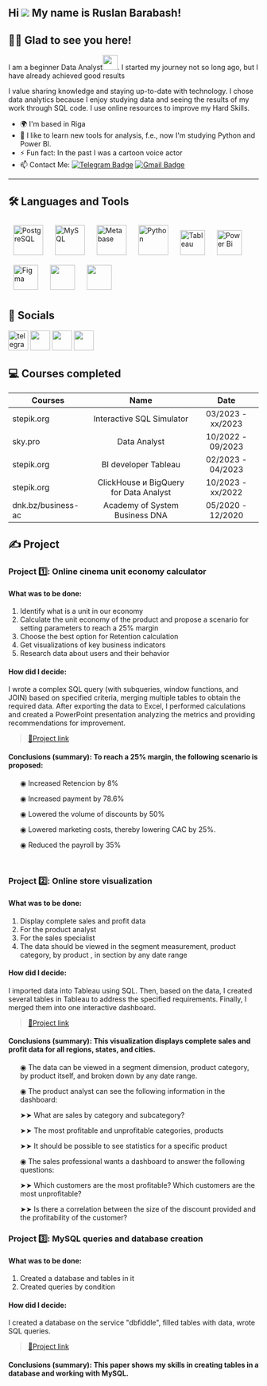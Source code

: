 Hi ![](https://user-images.githubusercontent.com/18350557/176309783-0785949b-9127-417c-8b55-ab5a4333674e.gif) My name is Ruslan Barabash!
---
👨‍💻 Glad to see you here!
---
I am a beginner Data Analyst<img src="https://media.giphy.com/media/WUlplcMpOCEmTGBtBW/giphy.gif" width="30px">. I started my journey not so long ago, but I have already achieved good results

I value sharing knowledge and staying up-to-date with technology. I chose data analytics because I enjoy studying data and seeing the results of my work through SQL code. I use online resources to improve my Hard Skills.

- 🌍 I'm based in Riga
- 🔭 I like to learn new tools for analysis, f.e., now I'm studying Python and Power BI.
- ⚡ Fun fact: In the past I was a cartoon voice actor
- :mailbox: Contact Me: [![Telegram Badge](https://img.shields.io/badge/-RB-blue?style=flat&logo=Telegram&logoColor=white)](https://t.me/b_r_s1) [![Gmail Badge](https://img.shields.io/badge/-Gmail-red?style=flat&logo=Gmail&logoColor=white)](mailto:ruslan.barabash.1997@gmail.com)

---
 


## 🛠 Languages and Tools  
<div 
align="left">  
<a href="https://www.postgresql.org/" target="_blank"><img style="margin: 10px" src="https://profilinator.rishav.dev/skills-assets/postgresql-original-wordmark.svg" alt="PostgreSQL" height="60" /></a>  
<a href="https://www.mysql.com/" target="_blank"><img style="margin: 10px" src="https://profilinator.rishav.dev/skills-assets/mysql-original-wordmark.svg" alt="MySQL" height="60" /></a>
<a href="https://www.metabase.com/" target="_blank"><img style="margin: 10px" src="https://dka575ofm4ao0.cloudfront.net/pages-transactional_logos/retina/233858/logo.png" alt="Metabase" height="60" /></a>
<a href="https://www.python.org/" target="_blank"><img style="margin: 10px" src="https://profilinator.rishav.dev/skills-assets/python-original.svg" alt="Python" height="60" /></a>
<a href="https://www.tableau.com/" target="_blank"><img style="margin: 10px" src="https://profilinator.rishav.dev/skills-assets/tableau.svg" alt="Tableau" height="50" /></a>    
<a href="https://powerbi.microsoft.com/en-us/" target="_blank"><img style="margin: 10px" src="https://profilinator.rishav.dev/skills-assets/powerbi.png" alt="Power Bi" height="50" /></a>  
<a href="https://www.figma.com/" target="_blank"><img style="margin: 10px" src="https://profilinator.rishav.dev/skills-assets/figma-icon.svg" alt="Figma" height="50" /></a>
<a href="https://www.microsoft.com/microsoft-365/excel/" target="_blank"><img style="margin: 10px" src="https://upload.wikimedia.org/wikipedia/commons/thumb/3/34/Microsoft_Office_Excel_%282019%E2%80%93present%29.svg/1101px-Microsoft_Office_Excel_%282019%E2%80%93present%29.svg.png" height="50" /></a>
<a href="https://docs.google.com/spreadsheets/" target="_blank"><img style="margin: 10px" src="https://yoolk.ninja/wp-content/uploads/2021/08/Apps-Google-Sheets-1024x1024.png" height="50" /></a>
</div>  

## 🤝 Socials  
<p align="left">
<a href="https://t.me/b_r_s1" target="_blank" rel="noreferrer"><img src="https://cdn-icons-png.flaticon.com/512/2111/2111646.png" width="40" height="40" alt="telegram group" /></a> 
<a href="https://www.linkedin.com/in/evgeniy-litvinov/" target="_blank" rel="noreferrer"><img src="https://raw.githubusercontent.com/danielcranney/readme-generator/main/public/icons/socials/linkedin.svg" width="40" height="40" /></a> 
<a href="https://www.facebook.com/ruslan.barabash.1997" target="_blank" rel="noreferrer"><img src="https://raw.githubusercontent.com/danielcranney/readme-generator/main/public/icons/socials/facebook.svg" width="40" height="40" /></a> 
<a href="http://www.instagram.com/rsln_barabash" target="_blank" rel="noreferrer"><img src="https://raw.githubusercontent.com/danielcranney/readme-generator/main/public/icons/socials/instagram.svg" width="40" height="40" /></a> </p>


## 💻 Courses completed

| Courses            | Name                                       | Date              |
| -------------------| :----------------------------------------: | :---------------: |
| stepik.org         | Interactive SQL Simulator                  | 03/2023 - xx/2023 |
| sky.pro            | Data Analyst                               | 10/2022 - 09/2023 |
| stepik.org         | BI developer Tableau                       | 02/2023 - 04/2023 |
| stepik.org         | ClickHouse и BigQuery for Data Analyst     | 10/2023 - xx/2022 |
| dnk.bz/business-ac | Academy of System Business DNA             | 05/2020 - 12/2020 |


## ✍️ Project

### Project 1️⃣: Online cinema unit economy calculator
#### What was to be done:
<ol>
  <li>Identify what is a unit in our economy</li>
  <li>Calculate the unit economy of the product and propose a scenario for setting parameters to reach a 25% margin</li>
  <li>Choose the best option for Retention calculation</li>
  <li>Get visualizations of key business indicators</li>
  <li>Research data about users and their behavior</li>
</ol>

#### How did I decide:
<p> I wrote a complex SQL query (with subqueries, window functions, and JOIN) based on specified criteria, merging multiple tables to obtain the required data. After exporting the data to Excel, I performed calculations and created a PowerPoint presentation analyzing the metrics and providing recommendations for improvement.<p>

> <a href="https://docs.google.com/presentation/d/1QqbZwAa8RLFo5XON6nJfMiWXiC5uWEgC/edit?usp=drive_link&ouid=108072112512086011940&rtpof=true&sd=true">🔗Project link</a>

#### Conclusions (summary): To reach a 25% margin, the following scenario is proposed:
<ol>
<p>◉ Increased Retencion by 8%<p>
<p>◉ Increased payment by 78.6%<p>
<p>◉ Lowered the volume of discounts by 50%<p>
<p>◉ Lowered marketing costs, thereby lowering CAC by 25%.<p>
<p>◉ Reduced the payroll by 35%<p>
</ol>

<br> 

### Project 2️⃣: Online store visualization
#### What was to be done:
<ol>
  <li>Display complete sales and profit data</li>
  <li>For the product analyst</li>
  <li>For the sales specialist</li>
  <li>The data should be viewed in the segment measurement, product category, by product , in section by any date range</li>
</ol>

#### How did I decide: 
<p> I imported data into Tableau using SQL. Then, based on the data, I created several tables in Tableau to address the specified requirements. Finally, I merged them into one interactive dashboard.<p>

> <a href="https://public.tableau.com/views/Onlinestorevisualization_17017018291480/Dashboard1?:language=en-US&:display_count=n&:origin=viz_share_link">🔗Project link</a>

#### Conclusions (summary): This visualization displays complete sales and profit data for all regions, states, and cities.
<ol>
<p>◉ The data can be viewed in a segment dimension, product category, by product itself, and broken down by any date range.<p>
<p>◉ The product analyst can see the following information in the dashboard:<p>
<p>➤➤ What are sales by category and subcategory?<p>
<p>➤➤ The most profitable and unprofitable categories, products<p>
<p>➤➤ It should be possible to see statistics for a specific product<p>
<p>◉ The sales professional wants a dashboard to answer the following questions:<p>
<p>➤➤ Which customers are the most profitable? Which customers are the most unprofitable?<p>
<p>➤➤ Is there a correlation between the size of the discount provided and the profitability of the customer?<p>
</ol>

### Project 3️⃣: MySQL queries and database creation
#### What was to be done:
<ol>
  <li>Created a database and tables in it</li>
  <li>Created queries by condition</li>
</ol>

#### How did I decide: 
<p> I created a database on the service "dbfiddle", filled tables with data, wrote SQL queries.<p>

> <a href="https://docs.google.com/spreadsheets/d/1ymYGOfBSieEYZ_VRcRTKVc1qnf1d6EUYfCAN9ZmWtuY/edit?usp=drive_link">🔗Project link</a>

#### Conclusions (summary): This paper shows my skills in creating tables in a database and working with MySQL.
<ol>

